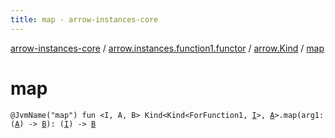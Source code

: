 ```yaml
---
title: map - arrow-instances-core
---
```


[arrow-instances-core](../../index.html) / [arrow.instances.function1.functor](../index.html) / [arrow.Kind](index.html) / [map](./map.html)

# map

`@JvmName("map") fun <I, A, B> Kind<Kind<ForFunction1, `[`I`](map.html#I)`>, `[`A`](map.html#A)`>.map(arg1: (`[`A`](map.html#A)`) -> `[`B`](map.html#B)`): (`[`I`](map.html#I)`) -> `[`B`](map.html#B)